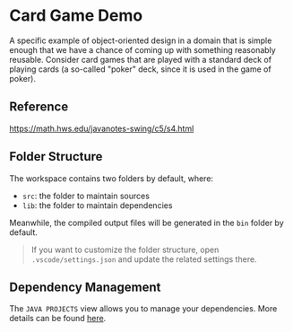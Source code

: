 # Card Game Demo

A specific example of object-oriented design in a domain that is simple enough that we have a chance of coming up with something reasonably reusable. Consider card games that are played with a standard deck of playing cards (a so-called "poker" deck, since it is used in the game of poker).

## Reference

https://math.hws.edu/javanotes-swing/c5/s4.html

## Folder Structure

The workspace contains two folders by default, where:

- `src`: the folder to maintain sources
- `lib`: the folder to maintain dependencies

Meanwhile, the compiled output files will be generated in the `bin` folder by default.

> If you want to customize the folder structure, open `.vscode/settings.json` and update the related settings there.

## Dependency Management

The `JAVA PROJECTS` view allows you to manage your dependencies. More details can be found [here](https://github.com/microsoft/vscode-java-dependency#manage-dependencies).
